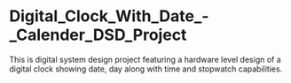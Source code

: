 # Digital_Clock_With_Date_-_Calender_DSD_Project
This is digital system design project featuring a hardware level design of a digital clock showing date, day along with time and stopwatch capabilities.
